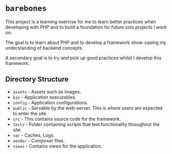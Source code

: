 # `barebones`

This project is a learning exercise for me to learn better practices when developing with PHP and to build a foundation for future solo projects I work on.

The goal is to learn about PHP and to develop a framework show-casing my understanding of backend concepts.

A secondary goal is to try and pick up good practices whilst I develop this framework.

## Directory Structure

- `assets` - Assets such as images.
- `bin` - Application executables.
- `config` - Application configurations.
- `public` - Servable by the web-server. This is where users are expected to enter the site.
- `src` - This contains source code for the framework.
- `tests` - Folder containing scripts that test functionality throughout the site.
- `var` - Caches, Logs.
- `vendor` - Composer files.
- `views` - Contains views for the application.

